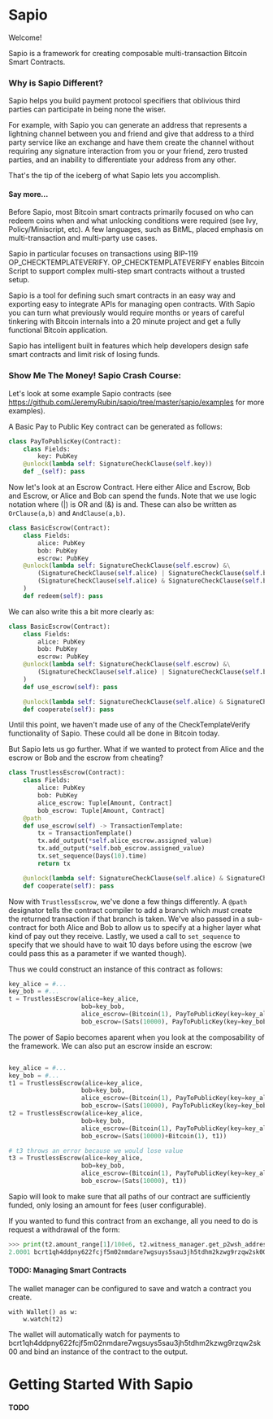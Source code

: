 # Sapio

Welcome!

Sapio is a framework for creating composable multi-transaction Bitcoin Smart Contracts.

### Why is Sapio Different?
Sapio helps you build payment protocol specifiers that oblivious third parties
can participate in being none the wiser.

For example, with Sapio you can generate an address that represents a lightning
channel between you and friend and give that address to a third party service
like an exchange and have them create the channel without requiring any
signature interaction from you or your friend, zero trusted parties, and an
inability to differentiate your address from any other.

That's the tip of the iceberg of what Sapio lets you accomplish.


#### Say more...
Before Sapio, most Bitcoin smart contracts primarily focused on who can redeem
coins when and what unlocking conditions were required (see Ivy,
Policy/Miniscript, etc). A few languages, such as BitML, placed emphasis on
multi-transaction and multi-party use cases.

Sapio in particular focuses on transactions using BIP-119
OP_CHECKTEMPLATEVERIFY. OP_CHECKTEMPLATEVERIFY enables Bitcoin Script to support
complex multi-step smart contracts without a trusted setup. 

Sapio is a tool for defining such smart contracts in an easy way and exporting
easy to integrate APIs for managing open contracts. With Sapio you can turn what
previously would require months or years of careful tinkering with Bitcoin
internals into a 20 minute project and get a fully functional Bitcoin
application.

Sapio has intelligent built in features which help developers design safe smart
contracts and limit risk of losing funds.

### Show Me The Money! Sapio Crash Course:
Let's look at some example Sapio contracts (see
https://github.com/JeremyRubin/sapio/tree/master/sapio/examples for more
examples).


A Basic Pay to Public Key contract can be generated as follows:

```python
class PayToPublicKey(Contract):
    class Fields:
        key: PubKey
    @unlock(lambda self: SignatureCheckClause(self.key))
    def _(self): pass
```

Now let's look at an Escrow Contract. Here either Alice and Escrow, Bob and
Escrow, or Alice and Bob can spend the funds. Note that we use logic notation
where (|) is OR and (&) is and. These can also be written as `OrClause(a,b)` and
`AndClause(a,b)`.

```python
class BasicEscrow(Contract):
    class Fields:
        alice: PubKey
        bob: PubKey
        escrow: PubKey
    @unlock(lambda self: SignatureCheckClause(self.escrow) &\
        (SignatureCheckClause(self.alice) | SignatureCheckClause(self.bob)) | \
        (SignatureCheckClause(self.alice) & SignatureCheckClause(self.bob))
    )
    def redeem(self): pass
```

We can also write this a bit more clearly as:

```python
class BasicEscrow(Contract):
    class Fields:
        alice: PubKey
        bob: PubKey
        escrow: PubKey
    @unlock(lambda self: SignatureCheckClause(self.escrow) &\
        (SignatureCheckClause(self.alice) | SignatureCheckClause(self.bob))
    )
    def use_escrow(self): pass

    @unlock(lambda self: SignatureCheckClause(self.alice) & SignatureCheckClause(self.bob))
    def cooperate(self): pass
```

Until this point, we haven't made use of any of the CheckTemplateVerify
functionality of Sapio. These could all be done in Bitcoin today.

But Sapio lets us go further. What if we wanted to protect from Alice and the
escrow or Bob and the escrow from cheating?


```python
class TrustlessEscrow(Contract):
    class Fields:
        alice: PubKey
        bob: PubKey
        alice_escrow: Tuple[Amount, Contract]        
        bob_escrow: Tuple[Amount, Contract]        
    @path
    def use_escrow(self) -> TransactionTemplate:
        tx = TransactionTemplate()                    
        tx.add_output(*self.alice_escrow.assigned_value)
        tx.add_output(*self.bob_escrow.assigned_value)
        tx.set_sequence(Days(10).time)        
        return tx    

    @unlock(lambda self: SignatureCheckClause(self.alice) & SignatureCheckClause(self.bob))
    def cooperate(self): pass
```


Now with `TrustlessEscrow`, we've done a few things differently. A `@path`
designator tells the contract compiler to add a branch which *must* create the
returned transaction if that branch is taken.  We've also passed in a
sub-contract for both Alice and Bob to allow us to specify at a higher layer
what kind of pay out they receive. Lastly, we used a call to `set_sequence` to
specify that we should have to wait 10 days before using the escrow (we could
pass this as a parameter if we wanted though).

Thus we could construct an instance of this contract as follows:

```python
key_alice = #...
key_bob = #...
t = TrustlessEscrow(alice=key_alice,
                    bob=key_bob,
                    alice_escrow=(Bitcoin(1), PayToPublicKey(key=key_alice)),
                    bob_escrow=(Sats(10000), PayToPublicKey(key=key_bob)))
```

The power of Sapio becomes aparent when you look at the composability of the
framework. We can also put an escrow inside an escrow:


```python

key_alice = #...
key_bob = #...
t1 = TrustlessEscrow(alice=key_alice,
                    bob=key_bob,
                    alice_escrow=(Bitcoin(1), PayToPublicKey(key=key_alice)),
                    bob_escrow=(Sats(10000), PayToPublicKey(key=key_bob)))
t2 = TrustlessEscrow(alice=key_alice,
                    bob=key_bob,
                    alice_escrow=(Bitcoin(1), PayToPublicKey(key=key_alice)),
                    bob_escrow=(Sats(10000)+Bitcoin(1), t1))

# t3 throws an error because we would lose value
t3 = TrustlessEscrow(alice=key_alice,
                    bob=key_bob,
                    alice_escrow=(Bitcoin(1), PayToPublicKey(key=key_alice)),
                    bob_escrow=(Sats(10000), t1))
```

Sapio will look to make sure that all paths of our contract are sufficiently
funded, only losing an amount for fees (user configurable).


If you wanted to fund this contract from an exchange, all you need to do is request a withdrawal of the form:

```python
>>> print(t2.amount_range[1]/100e6, t2.witness_manager.get_p2wsh_address())
2.0001 bcrt1qh4ddpny622fcjf5m02nmdare7wgsuys5sau3jh5tdhm2kzwg9rzqw2sk00
```

#### TODO: Managing Smart Contracts

The wallet manager can be configured to save and watch a contract you create.

```
with Wallet() as w:
    w.watch(t2)
```

The wallet will automatically watch for payments to
bcrt1qh4ddpny622fcjf5m02nmdare7wgsuys5sau3jh5tdhm2kzwg9rzqw2sk00 and bind an
instance of the contract to the output.




# Getting Started With Sapio

#### TODO
